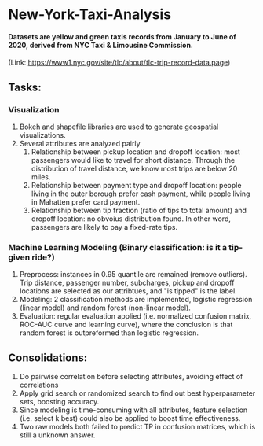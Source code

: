 # New-York-Taxi-Analysis
#### Datasets are yellow and green taxis records from January to June of 2020, derived from NYC Taxi & Limousine Commission. 
(Link: https://www1.nyc.gov/site/tlc/about/tlc-trip-record-data.page)

## Tasks: 

### Visualization
1. Bokeh and shapefile libraries are used to generate geospatial visualizations.
2. Several attributes are analyzed pairly
    1. Relationship between pickup location and dropoff location: most passengers would like to travel for short distance. Through the distribution of travel distance, we know most trips are below 20 miles.
    2. Relationship between payment type and dropoff location: people living in the outer borough prefer cash payment, while people living in Mahatten prefer card payment. 
    3. Relationship between tip fraction (ratio of tips to total amount) and dropoff location: no obvoius distribution found. In other word, passengers are likely to pay a fixed-rate tips. 

### Machine Learning Modeling (Binary classification: is it a tip-given ride?)
1. Preprocess: instances in 0.95 quantile are remained (remove outliers). Trip distance, passenger number, subcharges, pickup and dropoff locations are selected as our attribtues, and "is tipped" is the label. 
2. Modeling: 2 classification methods are implemented, logistic regression (linear model) and random forest (non-linear model). 
3. Evaluation: regular evaluation applied (i.e. normalized confusion matrix, ROC-AUC curve and learning curve), where the conclusion is that random forest is outpreformed than logistic regression. 

## Consolidations:
1. Do pairwise correlation before selecting attributes, avoiding effect of correlations
2. Apply grid search or randomized search to find out best hyperparameter sets, boosting accuracy.
3. Since modeling is time-consuming with all attributes, feature selection (i.e. select k best) could also be applied to boost time effectiveness. 
4. Two raw models both failed to predict TP in confusion matrices, which is still a unknown answer.
